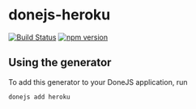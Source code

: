 # donejs-heroku

[![Build Status](https://travis-ci.org/donejs/donejs-heroku.svg?branch=master)](https://travis-ci.org/donejs/donejs-heroku)
[![npm version](https://badge.fury.io/js/donejs-heroku.svg)](http://badge.fury.io/js/donejs-heroku)



## Using the generator

To add this generator to your DoneJS application, run

```
donejs add heroku
```
